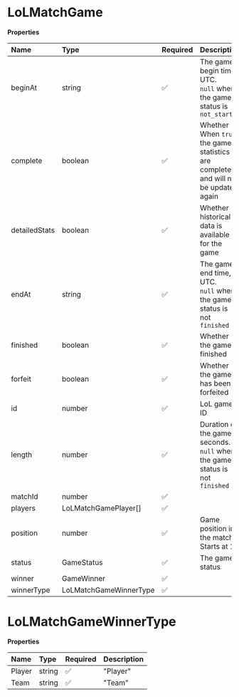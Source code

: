 # LoLMatchGame

**Properties**

| Name          | Type                   | Required | Description                                                                         |
| :------------ | :--------------------- | :------- | :---------------------------------------------------------------------------------- |
| beginAt       | string                 | ✅       | The game begin time, UTC. <br/>`null` when the game status is `not_started`         |
| complete      | boolean                | ✅       | Whether When `true`, the game statistics are complete and will not be updated again |
| detailedStats | boolean                | ✅       | Whether historical data is available for the game                                   |
| endAt         | string                 | ✅       | The game end time, UTC. <br/>`null` when the game status is not `finished`          |
| finished      | boolean                | ✅       | Whether the game is finished                                                        |
| forfeit       | boolean                | ✅       | Whether the game has been forfeited                                                 |
| id            | number                 | ✅       | LoL game ID                                                                         |
| length        | number                 | ✅       | Duration of the game in seconds. <br/>`null` when the game status is not `finished` |
| matchId       | number                 | ✅       |                                                                                     |
| players       | LoLMatchGamePlayer[]   | ✅       |                                                                                     |
| position      | number                 | ✅       | Game position in the match. Starts at 1                                             |
| status        | GameStatus             | ✅       | The game status                                                                     |
| winner        | GameWinner             | ✅       |                                                                                     |
| winnerType    | LoLMatchGameWinnerType | ✅       |                                                                                     |

# LoLMatchGameWinnerType

**Properties**

| Name   | Type   | Required | Description |
| :----- | :----- | :------- | :---------- |
| Player | string | ✅       | "Player"    |
| Team   | string | ✅       | "Team"      |

<!-- This file was generated by liblab | https://liblab.com/ -->

